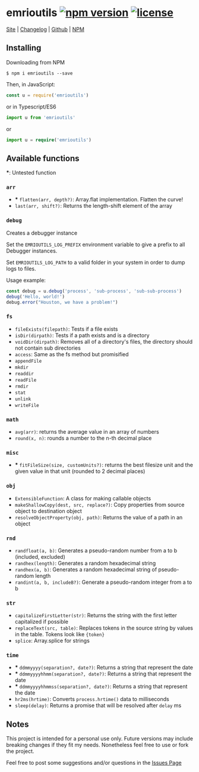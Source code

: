 # emrioutils [![npm version][version-img]][npm-package-url] [![license][license-img]][license-url]

[Site][site-url] |
[Changelog][changelog-url] |
[Github][github-url] |
[NPM][npm-package-url]

## Installing

Downloading from NPM

```shell
$ npm i emrioutils --save
```

Then, in JavaScript:

```js
const u = require('emrioutils')
```

or in Typescript/ES6

```ts
import u from 'emrioutils'
```

or

```ts
import u = require('emrioutils')
```

## Available functions

**\***: Untested function

### `arr`

- **\*** `flatten(arr, depth?)`: Array.flat implementation. Flatten the curve!
- `last(arr, shift?)`: Returns the length-shift element of the array

### `debug`

Creates a debugger instance

Set the `EMRIOUTILS_LOG_PREFIX` environment variable to give a prefix to all Debugger instances.

Set `EMRIOUTILS_LOG_PATH` to a valid folder in your system in order to dump logs to files.

Usage example:

```ts
const debug = u.debug('process', 'sub-process', 'sub-sub-process')
debug('Hello, world!')
debug.error("Houston, we have a problem!")
```

### `fs`

- `fileExists(filepath)`: Tests if a file exists
- `isDir(dirpath)`: Tests if a path exists and is a directory
- `voidDir(dirpath)`: Removes all of a directory's files, the directory should not contain sub directories
- `access`: Same as the fs method but promisified
- `appendFile`
- `mkdir`
- `readdir`
- `readFile`
- `rmdir`
- `stat`
- `unlink`
- `writeFile`

### `math`

- `avg(arr)`: returns the average value in an array of numbers
- `round(x, n)`: rounds a number to the n-th decimal place

### `misc`

- **\*** `fitFileSize(size, customUnits?)`: returns the best filesize unit and the given value in that unit (rounded to 2 decimal places)

### `obj`

- `ExtensibleFunction`: A class for making callable objects
- `makeShallowCopy(dest, src, replace?)`: Copy properties from source object to destination object
- `resolveObjectProperty(obj, path)`: Returns the value of a path in an object

### `rnd`

- `randfloat(a, b)`: Generates a pseudo-random number from a to b (included, excluded)
- `randhex(length)`: Generates a random hexadecimal string
- `randhex(a, b)`: Generates a random hexadecimal string of pseudo-random length
- `randint(a, b, includeB?)`: Generate a pseudo-random integer from a to b

### `str`

- `capitalizeFirstLetter(str)`: Returns the string with the first letter capitalized if possible
- `replaceText(src, table)`: Replaces tokens in the source string by values in the table. Tokens look like `{token}`
- `splice`: Array.splice for strings

### `time`

- **\*** `ddmmyyyy(separation?, date?)`: Returns a string that represent the date
- **\*** `ddmmyyyyhhmm(separation?, date?)`: Returns a string that represent the date
- **\*** `ddmmyyyyhhmmss(separation?, date?)`: Returns a string that represent the date
- `hr2ms(hrtime)`: Converts `process.hrtime()` data to milliseconds
- `sleep(delay)`: Returns a promise that will be resolved after `delay` ms

## Notes

This project is intended for a personal use only.
Future versions may include breaking changes if they fit my needs. Nonetheless feel free to use or fork the project.

Feel free to post some suggestions and/or questions in the [Issues Page][issues-url]

[npm-package-url]: https://www.npmjs.com/package/emrioutils
[license-url]: https://raw.githubusercontent.com/TheEmrio/emrioutils/master/LICENSE
[site-url]: https://emrio.fr/
[github-url]: https://github.com/TheEmrio/emrioutils
[changelog-url]: https://github.com/TheEmrio/emrioutils/blob/master/CHANGELOG.md
[issues-url]: https://github.com/TheEmrio/emrioutils/issues/

[version-img]: https://img.shields.io/npm/v/emrioutils.svg
[license-img]: https://img.shields.io/npm/l/emrioutils.svg
